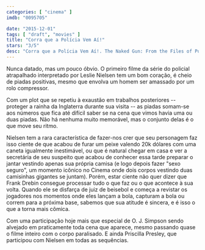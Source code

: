 ```yaml
---
categories: [ "cinema" ]
imdb: "0095705"

date: "2015-12-01"
tags: [ "draft", "movies" ]
title: "Corra que a Polícia Vem Aí!"
stars: "3/5"
desc: "Corra que a Polícia Vem Aí!. The Naked Gun: From the Files of Police Squad! (USA, 1988). Dirigido por David Zucker. Escrito por Jerry Zucker, Jim Abrahams, David Zucker, Pat Proft, Jim Abrahams, David Zucker, Jerry Zucker. Com Leslie Nielsen, Priscilla Presley, Ricardo Montalban, George Kennedy, O.J. Simpson, Susan Beaubian, Nancy Marchand, Raye Birk, Jeannette Charles."
---
```

Nunca datado, mas um pouco óbvio. O primeiro filme da série do policial atrapalhado interpretado por Leslie Nielsen tem um bom coração, é cheio de piadas positivas, mesmo que envolva um homem ser amassado por um rolo compressor.

Com um plot que se repetiu à exaustão em trabalhos posteriores -- proteger a rainha da Inglaterra durante sua visita -- as piadas somam-se aos números que fica até difícil saber se na cena que vimos havia uma ou duas piadas. Não há nenhuma muito memorável, mas o conjunto delas é o que move seu ritmo.

Nielsen tem a rara característica de fazer-nos crer que seu personagem faz isso ciente de que acabou de furar um peixe valendo 20k dólares com uma caneta igualmente inestimável, ou que é natural chegar em casa e ver a secretária de seu suspeito que acabou de conhecer essa tarde preparar o jantar vestindo apenas sua própria camisa (e logo depois fazer "sexo seguro", um momento icônico no Cinema onde dois corpos vestindo duas camisinhas gigantes se juntam). Porém, estar ciente não quer dizer que Frank Drebin consegue processar tudo o que faz ou o que acontece à sua volta. Quando ele se disfarça de juiz de beisebol e começa a revistar os jogadores nos momentos onde eles lançam a bola, capturam a bola ou correm para a próxima base, sabemos que sua atitude é sincera, e é isso o que a torna mais cômica.

Com uma participação hoje mais que especial de O. J. Simpson sendo alvejado em praticamente toda cena que aparece, mesmo passando quase o filme inteiro com o corpo paralisado. E ainda Priscilla Presley, que participou com Nielsen em todas as sequências.
